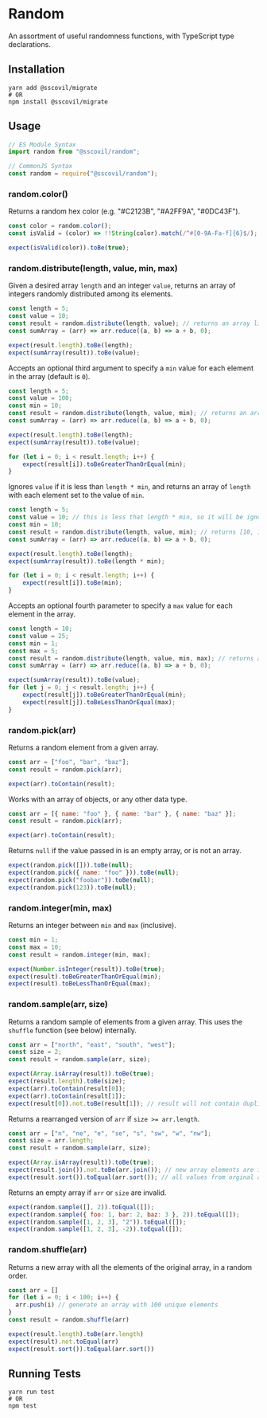 # Random

An assortment of useful randomness functions, with TypeScript type declarations.

## Installation

```shell
yarn add @sscovil/migrate
# OR
npm install @sscovil/migrate
```

## Usage

```javascript
// ES Module Syntax
import random from "@sscovil/random";

// CommonJS Syntax
const random = require("@sscovil/random");
```

### random.color()

Returns a random hex color (e.g. "#C2123B", "#A2FF9A", "#0DC43F").

```javascript
const color = random.color();
const isValid = (color) => !!String(color).match(/^#[0-9A-Fa-f]{6}$/);

expect(isValid(color)).toBe(true);
```

### random.distribute(length, value, min, max)

Given a desired array `length` and an integer `value`, returns an array of integers randomly distributed among its
elements.

```javascript
const length = 5;
const value = 10;
const result = random.distribute(length, value); // returns an array like [0, 3, 1, 5, 1]
const sumArray = (arr) => arr.reduce((a, b) => a + b, 0);

expect(result.length).toBe(length);
expect(sumArray(result)).toBe(value);
```

Accepts an optional third argument to specify a `min` value for each element in the array (default is `0`).

```javascript
const length = 5;
const value = 100;
const min = 10;
const result = random.distribute(length, value, min); // returns an array like [11, 33, 24, 17, 15]
const sumArray = (arr) => arr.reduce((a, b) => a + b, 0);

expect(result.length).toBe(length);
expect(sumArray(result)).toBe(value);

for (let i = 0; i < result.length; i++) {
    expect(result[i]).toBeGreaterThanOrEqual(min);
}
```

Ignores `value` if it is less than `length * min`, and returns an array of `length` with each element set to the
value of `min`.

```javascript
const length = 5;
const value = 10; // this is less that length * min, so it will be ignored
const min = 10;
const result = random.distribute(length, value, min); // returns [10, 10, 10, 10, 10]
const sumArray = (arr) => arr.reduce((a, b) => a + b, 0);

expect(result.length).toBe(length);
expect(sumArray(result)).toBe(length * min);

for (let i = 0; i < result.length; i++) {
    expect(result[i]).toBe(min);
}
```

Accepts an optional fourth parameter to specify a `max` value for each element in the array.

```javascript
const length = 10;
const value = 25;
const min = 1;
const max = 5;
const result = random.distribute(length, value, min, max); // returns an array like [2, 2, 3, 3, 5, 4, 1, 1, 2, 2]
const sumArray = (arr) => arr.reduce((a, b) => a + b, 0);

expect(sumArray(result)).toBe(value);
for (let j = 0; j < result.length; j++) {
    expect(result[j]).toBeGreaterThanOrEqual(min);
    expect(result[j]).toBeLessThanOrEqual(max);
}
```

### random.pick(arr)

Returns a random element from a given array.

```javascript
const arr = ["foo", "bar", "baz"];
const result = random.pick(arr);

expect(arr).toContain(result);
```

Works with an array of objects, or any other data type.

```javascript
const arr = [{ name: "foo" }, { name: "bar" }, { name: "baz" }];
const result = random.pick(arr);

expect(arr).toContain(result);
```

Returns `null` if the value passed in is an empty array, or is not an array.

```javascript
expect(random.pick([])).toBe(null);
expect(random.pick({ name: "foo" })).toBe(null);
expect(random.pick("foobar")).toBe(null);
expect(random.pick(123)).toBe(null);
```

### random.integer(min, max)

Returns an integer between `min` and `max` (inclusive).

```javascript
const min = 1;
const max = 10;
const result = random.integer(min, max);

expect(Number.isInteger(result)).toBe(true);
expect(result).toBeGreaterThanOrEqual(min);
expect(result).toBeLessThanOrEqual(max);
```

### random.sample(arr, size)

Returns a random sample of elements from a given array. This uses the `shuffle` function (see below) internally.

```javascript
const arr = ["north", "east", "south", "west"];
const size = 2;
const result = random.sample(arr, size);

expect(Array.isArray(result)).toBe(true);
expect(result.length).toBe(size);
expect(arr).toContain(result[0]);
expect(arr).toContain(result[1]);
expect(result[0]).not.toBe(result[1]); // result will not contain duplicate values
```

Returns a rearranged version of `arr` if `size >= arr.length`.

```javascript
const arr = ["n", "ne", "e", "se", "s", "sw", "w", "nw"];
const size = arr.length;
const result = random.sample(arr, size);

expect(Array.isArray(result)).toBe(true);
expect(result.join()).not.toBe(arr.join()); // new array elements are in a different order
expect(result.sort()).toEqual(arr.sort()); // all values from orginal array are present
```

Returns an empty array if `arr` or `size` are invalid.

```javascript
expect(random.sample([], 2)).toEqual([]);
expect(random.sample({ foo: 1, bar: 2, baz: 3 }, 2)).toEqual([]);
expect(random.sample([1, 2, 3], "2")).toEqual([]);
expect(random.sample([1, 2, 3], -2)).toEqual([]);
```

### random.shuffle(arr)

Returns a new array with all the elements of the original array, in a random order.

```javascript
const arr = []
for (let i = 0; i < 100; i++) {
  arr.push(i) // generate an array with 100 unique elements
}
const result = random.shuffle(arr)

expect(result.length).toBe(arr.length)
expect(result).not.toEqual(arr)
expect(result.sort()).toEqual(arr.sort())
```

## Running Tests

```shell
yarn run test
# OR
npm test
```
